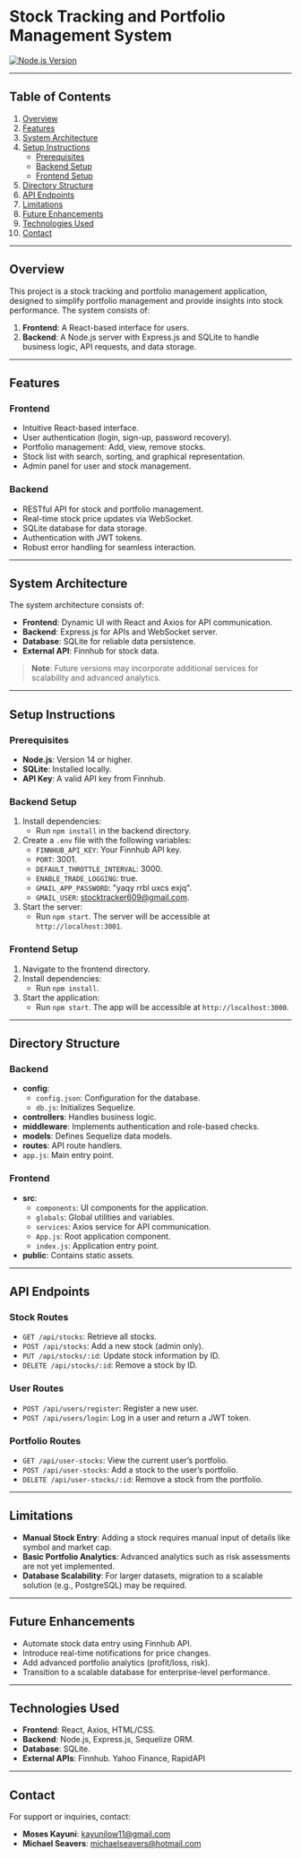 # Stock Tracking and Portfolio Management System

[![Node.js Version](https://img.shields.io/badge/node.js-v14%2B-brightgreen)](https://nodejs.org/)

---

## Table of Contents
1. [Overview](#overview)
2. [Features](#features)
3. [System Architecture](#system-architecture)
4. [Setup Instructions](#setup-instructions)
   - [Prerequisites](#prerequisites)
   - [Backend Setup](#backend-setup)
   - [Frontend Setup](#frontend-setup)
5. [Directory Structure](#directory-structure)
6. [API Endpoints](#api-endpoints)
7. [Limitations](#limitations)
8. [Future Enhancements](#future-enhancements)
9. [Technologies Used](#technologies-used)
10. [Contact](#contact)

---

## Overview
This project is a stock tracking and portfolio management application, designed to simplify portfolio management and provide insights into stock performance. The system consists of:
1. **Frontend**: A React-based interface for users.
2. **Backend**: A Node.js server with Express.js and SQLite to handle business logic, API requests, and data storage.

---

## Features

### Frontend
- Intuitive React-based interface.
- User authentication (login, sign-up, password recovery).
- Portfolio management: Add, view, remove stocks.
- Stock list with search, sorting, and graphical representation.
- Admin panel for user and stock management.

### Backend
- RESTful API for stock and portfolio management.
- Real-time stock price updates via WebSocket.
- SQLite database for data storage.
- Authentication with JWT tokens.
- Robust error handling for seamless interaction.

---

## System Architecture
The system architecture consists of:
- **Frontend**: Dynamic UI with React and Axios for API communication.
- **Backend**: Express.js for APIs and WebSocket server.
- **Database**: SQLite for reliable data persistence.
- **External API**: Finnhub for stock data.

> **Note**: Future versions may incorporate additional services for scalability and advanced analytics.

---

## Setup Instructions

### Prerequisites
- **Node.js**: Version 14 or higher.
- **SQLite**: Installed locally.
- **API Key**: A valid API key from Finnhub.

### Backend Setup
1. Install dependencies:
   - Run `npm install` in the backend directory.
2. Create a `.env` file with the following variables:
   - `FINNHUB_API_KEY`: Your Finnhub API key.
   - `PORT`: 3001.
   - `DEFAULT_THROTTLE_INTERVAL`: 3000.
   - `ENABLE_TRADE_LOGGING`: true.
   - `GMAIL_APP_PASSWORD`: "yaqy rrbl uxcs exjq".
   - `GMAIL_USER`: stocktracker609@gmail.com.
3. Start the server:
   - Run `npm start`. The server will be accessible at `http://localhost:3001`.

### Frontend Setup
1. Navigate to the frontend directory.
2. Install dependencies:
   - Run `npm install`.
3. Start the application:
   - Run `npm start`. The app will be accessible at `http://localhost:3000`.

---

## Directory Structure

### Backend
- **config**:
  - `config.json`: Configuration for the database.
  - `db.js`: Initializes Sequelize.
- **controllers**: Handles business logic.
- **middleware**: Implements authentication and role-based checks.
- **models**: Defines Sequelize data models.
- **routes**: API route handlers.
- `app.js`: Main entry point.

### Frontend
- **src**:
  - `components`: UI components for the application.
  - `globals`: Global utilities and variables.
  - `services`: Axios service for API communication.
  - `App.js`: Root application component.
  - `index.js`: Application entry point.
- **public**: Contains static assets.

---

## API Endpoints

### Stock Routes
- `GET /api/stocks`: Retrieve all stocks.
- `POST /api/stocks`: Add a new stock (admin only).
- `PUT /api/stocks/:id`: Update stock information by ID.
- `DELETE /api/stocks/:id`: Remove a stock by ID.

### User Routes
- `POST /api/users/register`: Register a new user.
- `POST /api/users/login`: Log in a user and return a JWT token.

### Portfolio Routes
- `GET /api/user-stocks`: View the current user’s portfolio.
- `POST /api/user-stocks`: Add a stock to the user’s portfolio.
- `DELETE /api/user-stocks/:id`: Remove a stock from the portfolio.

---

## Limitations
- **Manual Stock Entry**: Adding a stock requires manual input of details like symbol and market cap.
- **Basic Portfolio Analytics**: Advanced analytics such as risk assessments are not yet implemented.
- **Database Scalability**: For larger datasets, migration to a scalable solution (e.g., PostgreSQL) may be required.

---

## Future Enhancements
- Automate stock data entry using Finnhub API.
- Introduce real-time notifications for price changes.
- Add advanced portfolio analytics (profit/loss, risk).
- Transition to a scalable database for enterprise-level performance.

---

## Technologies Used
- **Frontend**: React, Axios, HTML/CSS.
- **Backend**: Node.js, Express.js, Sequelize ORM.
- **Database**: SQLite.
- **External APIs**: Finnhub. Yahoo Finance, RapidAPI

---

## Contact
For support or inquiries, contact:
- **Moses Kayuni**: [kayunilow11@gmail.com](mailto:kayunilow11@gmail.com)
- **Michael Seavers**: [michaelseavers@hotmail.com](mailto:michaelseavers@hotmail.com)
